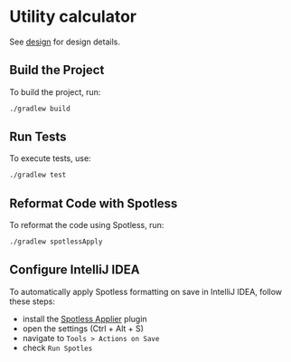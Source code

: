 # Utility calculator

See [design](doc/design.md) for design details.

## Build the Project
To build the project, run:
```bash
./gradlew build
```

## Run Tests
To execute tests, use:
```bash
./gradlew test
```

## Reformat Code with Spotless
To reformat the code using Spotless, run:
```bash
./gradlew spotlessApply
```

## Configure IntelliJ IDEA
To automatically apply Spotless formatting on save in IntelliJ IDEA, follow these steps:
- install the [Spotless Applier](https://plugins.jetbrains.com/plugin/22455-spotless-applier) plugin
- open the settings (Ctrl + Alt + S)
- navigate to `Tools > Actions on Save`
- check `Run Spotles`
